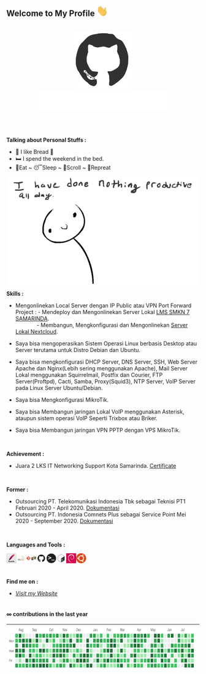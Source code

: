 ## Welcome to My Profile <img src="https://github.com/farrasrayhand/farrasrayhand/blob/master/asset/images/wave.gif" width="30px">
<br>

<div align="center">
<img src="https://github.com/farrasrayhand/farrasrayhand/blob/master/asset/images/github.gif" alt="Farras Rayhand" width="150" height="150" />
</div>

<div align="center">
<img src="https://github.com/farrasrayhand/farrasrayhand/blob/master/asset/images/hi.gif" alt="Farras Rayhand" />
</div>
<br><br><br>

**Talking about Personal Stuffs :**
- 🍞 I like Bread 🤤
- 🛏️ I spend the weekend in the bed.
- 🍔Eat ~ 😴Sleep ~ 📱Scroll ~ 🔁Repreat
<p align="center"><img src="https://github.com/farrasrayhand/farrasrayhand/blob/master/asset/images/noprod.gif" /></p>

**Skills :**
- Mengonlinekan Local Server dengan IP Public atau VPN Port Forward<br>
Project : - Mendeploy dan Mengonlinekan Server Lokal [LMS SMKN 7 SAMARINDA](https://farrasrayhand.github.io/project/smkn7cloud/).<br>
&nbsp;&nbsp;&nbsp;&nbsp;&nbsp;&nbsp;&nbsp;&nbsp;&nbsp;&nbsp;&nbsp;&nbsp;&nbsp;&nbsp;- Membangun, Mengkonfigurasi dan Mengonlinekan [Server Lokal Nextcloud](https://farrasrayhand.github.io/project/smkn7cloud/).<br>
- Saya bisa mengoperasikan Sistem Operasi Linux berbasis Desktop atau Server terutama untuk Distro Debian dan Ubuntu.

- Saya bisa mengkonfigurasi DHCP Server, DNS Server, SSH, Web Server Apache dan Nginx(Lebih sering menggunakan Apache), Mail Server Lokal menggunakan Squirrelmail, Postfix dan Courier, FTP Server(Proftpd), Cacti, Samba, Proxy(Squid3), NTP Server, VoIP Server pada Linux Server Ubuntu/Debian.

- Saya bisa Mengkonfigurasi MikroTik.

- Saya bisa Membangun jaringan Lokal VoIP menggunakan Asterisk, ataupun sistem operasi VoIP Seperti Trixbox atau Briker.

- Saya bisa Membangun jaringan VPN PPTP dengan VPS MikroTik.
<br>

**Achievement :**
- Juara 2 LKS IT Networking Support Kota Samarinda. [Certificate](https://drive.google.com/file/d/1b7lc3W7g3EH_dF-Ws4SafBM094jk-tYJ/view?usp=sharing)

<br>

**Former :**
- Outsourcing PT. Telekomunikasi Indonesia Tbk sebagai Teknisi PT1 Februari 2020 - April 2020. [Dokumentasi](https://github.com/farrasrayhand/farrasrayhand/blob/master/asset/images/former/formertelkom.jpg)
- Outsourcing PT. Indonesia Comnets Plus sebagai Service Point Mei 2020 - September 2020. [Dokumentasi](https://farrasrayhand.github.io/farrasrayhand/asset/images/former/icon/)

<br>

**Languages and Tools :**
<p align="left">
<img align="left" alt="Apache" width="26px" src="https://github.com/farrasrayhand/farrasrayhand/blob/master/asset/images/apache.png" />
<img align="left" alt="MySQL" width="26px" src="https://github.com/farrasrayhand/farrasrayhand/blob/master/asset/images/mysql.png" />
<img align="left" alt="Git" width="26px" src="https://github.com/farrasrayhand/farrasrayhand/blob/master/asset/images/git.png" />
<img align="left" alt="GitHub" width="26px" src="https://github.com/farrasrayhand/farrasrayhand/blob/master/asset/images/github.png" />
<img align="left" alt="Terminal" width="26px" src="https://github.com/farrasrayhand/farrasrayhand/blob/master/asset/images/terminal.png" />
<img align="left" alt="Bash" width="26px" src="https://github.com/farrasrayhand/farrasrayhand/blob/master/asset/images/bash.png" />
<img align="left" alt="Debian" width="26px" src="https://github.com/farrasrayhand/farrasrayhand/blob/master/asset/images/debian.png" />
<img align="left" alt="Ubuntu" width="26px" src="https://github.com/farrasrayhand/farrasrayhand/blob/master/asset/images/ubuntu.png" />
</p>
<br>
</br>

<br>**Find me on :**
* [*Visit my Website*](https://farrasrayhand.github.io/)
<br><br>

#### ∞ contributions in the last year

| <img src="https://github.com/farrasrayhand/farrasrayhand/blob/master/asset/images/contrib.gif" alt="Contributions" width="722px" height="112px" /> |
| ------------------------------------------------------------------------------------------------------------------------------------------- |


